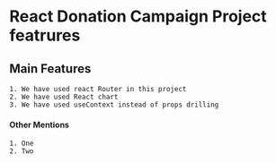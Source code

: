 # React Donation Campaign Project featrures

## Main Features
    1. We have used react Router in this project
    2. We have used React chart
    3. We have used useContext instead of props drilling

#### Other Mentions
    1. One 
    2. Two

